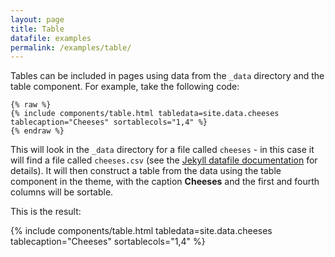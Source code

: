 ```yaml
---
layout: page
title: Table
datafile: examples
permalink: /examples/table/
---
```


Tables can be included in pages using data from the `_data` directory and the table component. For example, take the following code:

```
{% raw %}
{% include components/table.html tabledata=site.data.cheeses tablecaption="Cheeses" sortablecols="1,4" %}
{% endraw %}
```
This will look in the `_data` directory for a file called `cheeses` - in this case it will find a file called `cheeses.csv` (see the [Jekyll datafile documentation](https://jekyllrb.com/docs/datafiles/) for details). It will then construct a table from the data using the table component in the theme, with the caption **Cheeses** and the first and fourth columns will be sortable.

This is the result:

{% include components/table.html tabledata=site.data.cheeses tablecaption="Cheeses" sortablecols="1,4" %}

